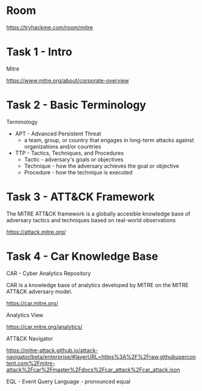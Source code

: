 # Room
https://tryhackme.com/room/mitre

# Task 1 - Intro
Mitre

https://www.mitre.org/about/corporate-overview

# Task 2 - Basic Terminology
Terminology

* APT - Advanced Persistent Threat
    * a team, group, or country that engages in long-term attacks against organizations and/or countries
* TTP - Tactics, Techniques, and Procedures
    * Tactic - adversary's goals or objectives
    * Technique - how the adversary achieves the goal or objective
    * Procedure - how the technique is executed

# Task 3 - ATT&CK Framework
The MITRE ATT&CK framework is a globally accesible knowledge base of adversary tactics and techniques based on real-world observations

https://attack.mitre.org/

# Task 4 - Car Knowledge Base
CAR - Cyber Analytics Repository

CAR is a knowledge base of analytics developed by MITRE on the MITRE ATT&CK adversary model.

https://car.mitre.org/

Analytics View

https://car.mitre.org/analytics/

ATT&CK Navigator

https://mitre-attack.github.io/attack-navigator/beta/enterprise/#layerURL=https%3A%2F%2Fraw.githubusercontent.com%2Fmitre-attack%2Fcar%2Fmaster%2Fdocs%2Fcar_attack%2Fcar_attack.json

EQL - Event Query Language - pronounced equal

